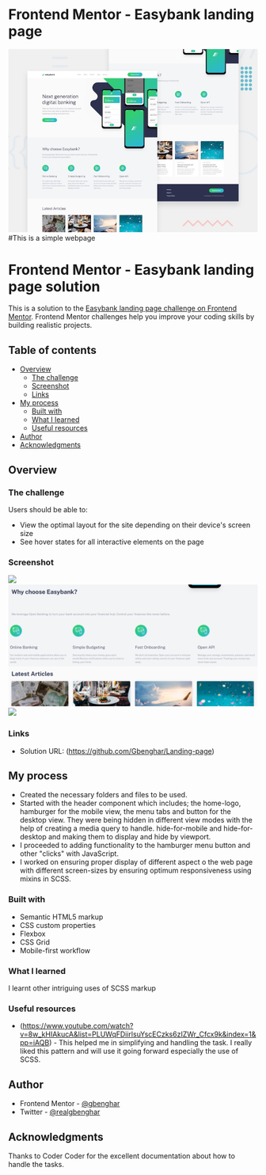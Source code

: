 # Frontend Mentor - Easybank landing page

![Design preview for the Easybank landing page coding challenge](./design/desktop-preview.jpg)
#This is a simple webpage


# Frontend Mentor - Easybank landing page solution

This is a solution to the [Easybank landing page challenge on Frontend Mentor](https://www.frontendmentor.io/challenges/easybank-landing-page-WaUhkoDN). Frontend Mentor challenges help you improve your coding skills by building realistic projects. 

## Table of contents

- [Overview](#overview)
  - [The challenge](#the-challenge)
  - [Screenshot](#screenshot)
  - [Links](#links)
- [My process](#my-process)
  - [Built with](#built-with)
  - [What I learned](#what-i-learned)
  - [Useful resources](#useful-resources)
- [Author](#author)
- [Acknowledgments](#acknowledgments)

## Overview

### The challenge

Users should be able to:

- View the optimal layout for the site depending on their device's screen size
- See hover states for all interactive elements on the page

### Screenshot

![](.App/Screenshots/Screenshot%20Capture%20-%202023-11-27%20-%2001-07-25.png)
![](./App/Screenshots/Screenshot%20Capture%20-%202023-11-27%20-%2001-07-51.png)
![](.App/Screenshots/Screenshot%20Capture%20-%202023-11-27%20-%2001-08-12.png)

### Links

- Solution URL: (https://github.com/Gbenghar/Landing-page)

## My process
- Created the necessary folders and files to be used.
- Started with the header component which includes; the home-logo, hamburger for the mobile view, the menu tabs and button for the desktop view. They were being hidden in different view modes with the help of creating a media query to handle. hide-for-mobile and hide-for-desktop and making them to display and hide by viewport.
- I proceeded to adding functionality to the hamburger menu button and other "clicks" with JavaScript.
- I worked on ensuring proper display of different aspect o the web page with different screen-sizes by ensuring optimum responsiveness using mixins in SCSS.

### Built with

- Semantic HTML5 markup
- CSS custom properties
- Flexbox
- CSS Grid
- Mobile-first workflow

### What I learned
I learnt other intriguing uses of SCSS markup


### Useful resources

- (https://www.youtube.com/watch?v=8w_kHIAkucA&list=PLUWqFDiirlsuYscECzks6zIZWr_Cfcx9k&index=1&pp=iAQB) - This helped me in simplifying and handling the task. I really liked this pattern and will use it going forward especially the use of SCSS.

## Author

- Frontend Mentor - [@gbenghar](https://www.frontendmentor.io/profile/gbenghar)
- Twitter - [@realgbenghar](https://www.twitter.com/realgbenghar)


## Acknowledgments
Thanks to Coder Coder for the excellent documentation about how to handle the tasks.
